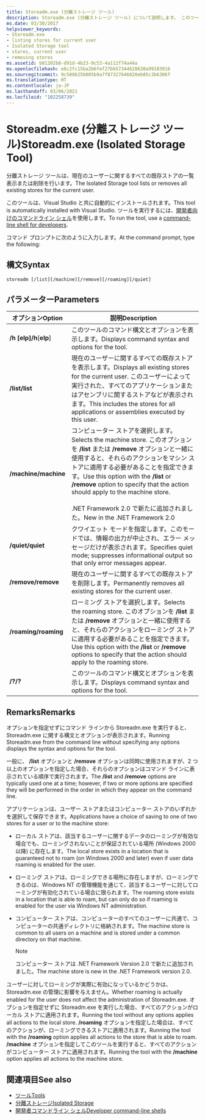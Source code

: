 ```yaml
---
title: Storeadm.exe (分離ストレージ ツール)
description: Storeadm.exe (分離ストレージ ツール) について説明します。 このツールによって、現在のユーザーに関するすべての既存ストアの一覧表示または削除を行うことができます。
ms.date: 03/30/2017
helpviewer_keywords:
- Storeadm.exe
- listing stores for current user
- Isolated Storage tool
- stores, current user
- removing stores
ms.assetid: b81202b8-d91d-4b23-9c53-4a112f74a44a
ms.openlocfilehash: e6c2fc15ba2b6fef27bb57344628638a99103916
ms.sourcegitcommit: 9c589b25b005b9a7f87327646020eb85c3b6306f
ms.translationtype: HT
ms.contentlocale: ja-JP
ms.lasthandoff: 03/06/2021
ms.locfileid: "102258739"
---
```

# <a name="storeadmexe-isolated-storage-tool"></a><span data-ttu-id="e79f1-104">Storeadm.exe (分離ストレージ ツール)</span><span class="sxs-lookup"><span data-stu-id="e79f1-104">Storeadm.exe (Isolated Storage Tool)</span></span>

<span data-ttu-id="e79f1-105">分離ストレージ ツールは、現在のユーザーに関するすべての既存ストアの一覧表示または削除を行います。</span><span class="sxs-lookup"><span data-stu-id="e79f1-105">The Isolated Storage tool lists or removes all existing stores for the current user.</span></span>  
  
 <span data-ttu-id="e79f1-106">このツールは、Visual Studio と共に自動的にインストールされます。</span><span class="sxs-lookup"><span data-stu-id="e79f1-106">This tool is automatically installed with Visual Studio.</span></span> <span data-ttu-id="e79f1-107">ツールを実行するには、[開発者向けのコマンドライン シェル](/visualstudio/ide/reference/command-prompt-powershell)を使用します。</span><span class="sxs-lookup"><span data-stu-id="e79f1-107">To run the tool, use a [command-line shell for developers](/visualstudio/ide/reference/command-prompt-powershell).</span></span>
  
 <span data-ttu-id="e79f1-108">コマンド プロンプトに次のように入力します。</span><span class="sxs-lookup"><span data-stu-id="e79f1-108">At the command prompt, type the following:</span></span>  
  
## <a name="syntax"></a><span data-ttu-id="e79f1-109">構文</span><span class="sxs-lookup"><span data-stu-id="e79f1-109">Syntax</span></span>  
  
```console  
storeadm [/list][/machine][/remove][/roaming][/quiet]  
```  
  
## <a name="parameters"></a><span data-ttu-id="e79f1-110">パラメーター</span><span class="sxs-lookup"><span data-stu-id="e79f1-110">Parameters</span></span>  
  
|<span data-ttu-id="e79f1-111">オプション</span><span class="sxs-lookup"><span data-stu-id="e79f1-111">Option</span></span>|<span data-ttu-id="e79f1-112">説明</span><span class="sxs-lookup"><span data-stu-id="e79f1-112">Description</span></span>|  
|------------|-----------------|  
|<span data-ttu-id="e79f1-113">**/h** **[elp]**</span><span class="sxs-lookup"><span data-stu-id="e79f1-113">**/h**[**elp**]</span></span>|<span data-ttu-id="e79f1-114">このツールのコマンド構文とオプションを表示します。</span><span class="sxs-lookup"><span data-stu-id="e79f1-114">Displays command syntax and options for the tool.</span></span>|  
|<span data-ttu-id="e79f1-115">**/list**</span><span class="sxs-lookup"><span data-stu-id="e79f1-115">**/list**</span></span>|<span data-ttu-id="e79f1-116">現在のユーザーに関するすべての既存ストアを表示します。</span><span class="sxs-lookup"><span data-stu-id="e79f1-116">Displays all existing stores for the current user.</span></span> <span data-ttu-id="e79f1-117">このユーザーによって実行された、すべてのアプリケーションまたはアセンブリに関するストアなどが表示されます。</span><span class="sxs-lookup"><span data-stu-id="e79f1-117">This includes the stores for all applications or assemblies executed by this user.</span></span>|  
|<span data-ttu-id="e79f1-118">**/machine**</span><span class="sxs-lookup"><span data-stu-id="e79f1-118">**/machine**</span></span>|<span data-ttu-id="e79f1-119">コンピューター ストアを選択します。</span><span class="sxs-lookup"><span data-stu-id="e79f1-119">Selects the machine store.</span></span> <span data-ttu-id="e79f1-120">このオプションを **/list** または **/remove** オプションと一緒に使用すると、それらのアクションをマシン ストアに適用する必要があることを指定できます。</span><span class="sxs-lookup"><span data-stu-id="e79f1-120">Use this option with the **/list** or **/remove** option to specify that the action should apply to the machine store.</span></span><br /><br /> <span data-ttu-id="e79f1-121">.NET Framework 2.0 で新たに追加されました。</span><span class="sxs-lookup"><span data-stu-id="e79f1-121">New in the .NET Framework 2.0</span></span>|  
|<span data-ttu-id="e79f1-122">**/quiet**</span><span class="sxs-lookup"><span data-stu-id="e79f1-122">**/quiet**</span></span>|<span data-ttu-id="e79f1-123">クワイエット モードを指定します。このモードでは、情報の出力が中止され、エラー メッセージだけが表示されます。</span><span class="sxs-lookup"><span data-stu-id="e79f1-123">Specifies quiet mode; suppresses informational output so that only error messages appear.</span></span>|  
|<span data-ttu-id="e79f1-124">**/remove**</span><span class="sxs-lookup"><span data-stu-id="e79f1-124">**/remove**</span></span>|<span data-ttu-id="e79f1-125">現在のユーザーに関するすべての既存ストアを削除します。</span><span class="sxs-lookup"><span data-stu-id="e79f1-125">Permanently removes all existing stores for the current user.</span></span>|  
|<span data-ttu-id="e79f1-126">**/roaming**</span><span class="sxs-lookup"><span data-stu-id="e79f1-126">**/roaming**</span></span>|<span data-ttu-id="e79f1-127">ローミング ストアを選択します。</span><span class="sxs-lookup"><span data-stu-id="e79f1-127">Selects the roaming store.</span></span> <span data-ttu-id="e79f1-128">このオプションを **/list** または **/remove** オプションと一緒に使用すると、それらのアクションをローミング ストアに適用する必要があることを指定できます。</span><span class="sxs-lookup"><span data-stu-id="e79f1-128">Use this option with the **/list** or **/remove** options to specify that the action should apply to the roaming store.</span></span>|  
|<span data-ttu-id="e79f1-129">**/?**</span><span class="sxs-lookup"><span data-stu-id="e79f1-129">**/?**</span></span>|<span data-ttu-id="e79f1-130">このツールのコマンド構文とオプションを表示します。</span><span class="sxs-lookup"><span data-stu-id="e79f1-130">Displays command syntax and options for the tool.</span></span>|  
  
## <a name="remarks"></a><span data-ttu-id="e79f1-131">Remarks</span><span class="sxs-lookup"><span data-stu-id="e79f1-131">Remarks</span></span>  

 <span data-ttu-id="e79f1-132">オプションを指定せずにコマンド ラインから Storeadm.exe を実行すると、Storeadm.exe に関する構文とオプションが表示されます。</span><span class="sxs-lookup"><span data-stu-id="e79f1-132">Running Storeadm.exe from the command line without specifying any options displays the syntax and options for the tool.</span></span>  
  
 <span data-ttu-id="e79f1-133">一般に、 **/list** オプションと **/remove** オプションは同時に使用されますが、2 つ以上のオプションを指定した場合、それらのオプションはコマンド ラインに表示されている順序で実行されます。</span><span class="sxs-lookup"><span data-stu-id="e79f1-133">The **/list** and **/remove** options are typically used one at a time; however, if two or more options are specified they will be performed in the order in which they appear on the command line.</span></span>  
  
 <span data-ttu-id="e79f1-134">アプリケーションは、ユーザー ストアまたはコンピューター ストアのいずれかを選択して保存できます。</span><span class="sxs-lookup"><span data-stu-id="e79f1-134">Applications have a choice of saving to one of two stores for a user or to the machine store:</span></span>  
  
- <span data-ttu-id="e79f1-135">ローカル ストアは、該当するユーザーに関するデータのローミングが有効な場合でも、ローミングされないことが保証されている場所 (Windows 2000 以降) に存在します。</span><span class="sxs-lookup"><span data-stu-id="e79f1-135">The local store exists in a location that is guaranteed not to roam (on Windows 2000 and later) even if user data roaming is enabled for the user.</span></span>  
  
- <span data-ttu-id="e79f1-136">ローミング ストアは、ローミングできる場所に存在しますが、ローミングできるのは、Windows NT の管理機能を通じて、該当するユーザーに対してローミングが有効化されている場合に限られます。</span><span class="sxs-lookup"><span data-stu-id="e79f1-136">The roaming store exists in a location that is able to roam, but can only do so if roaming is enabled for the user via Windows NT administration.</span></span>  
  
- <span data-ttu-id="e79f1-137">コンピューター ストアは、コンピューターのすべてのユーザーに共通で、コンピューターの共通ディレクトリに格納されます。</span><span class="sxs-lookup"><span data-stu-id="e79f1-137">The machine store is common to all users on a machine and is stored under a common directory on that machine.</span></span>  
  
    > [!NOTE]
    > <span data-ttu-id="e79f1-138">コンピューター ストアは .NET Framework Version 2.0 で新たに追加されました。</span><span class="sxs-lookup"><span data-stu-id="e79f1-138">The machine store is new in the .NET Framework version 2.0.</span></span>  
  
 <span data-ttu-id="e79f1-139">ユーザーに対してローミングが実際に有効になっているかどうかは、Storeadm.exe の管理に影響を与えません。</span><span class="sxs-lookup"><span data-stu-id="e79f1-139">Whether roaming is actually enabled for the user does not affect the administration of Storeadm.exe.</span></span> <span data-ttu-id="e79f1-140">オプションを指定せずに Storeadm.exe を実行した場合、すべてのアクションがローカル ストアに適用されます。</span><span class="sxs-lookup"><span data-stu-id="e79f1-140">Running the tool without any options applies all actions to the local store.</span></span> <span data-ttu-id="e79f1-141">**/roaming** オプションを指定した場合は、すべてのアクションが、ローミングできるストアに適用されます。</span><span class="sxs-lookup"><span data-stu-id="e79f1-141">Running the tool with the **/roaming** option applies all actions to the store that is able to roam.</span></span> <span data-ttu-id="e79f1-142">**/machine** オプションを指定してこのツールを実行すると、すべてのアクションがコンピューター ストアに適用されます。</span><span class="sxs-lookup"><span data-stu-id="e79f1-142">Running the tool with the **/machine** option applies all actions to the machine store.</span></span>  
  
## <a name="see-also"></a><span data-ttu-id="e79f1-143">関連項目</span><span class="sxs-lookup"><span data-stu-id="e79f1-143">See also</span></span>

- [<span data-ttu-id="e79f1-144">ツール</span><span class="sxs-lookup"><span data-stu-id="e79f1-144">Tools</span></span>](index.md)
- [<span data-ttu-id="e79f1-145">分離ストレージ</span><span class="sxs-lookup"><span data-stu-id="e79f1-145">Isolated Storage</span></span>](../../standard/io/isolated-storage.md)
- [<span data-ttu-id="e79f1-146">開発者コマンドライン シェル</span><span class="sxs-lookup"><span data-stu-id="e79f1-146">Developer command-line shells</span></span>](/visualstudio/ide/reference/command-prompt-powershell)

